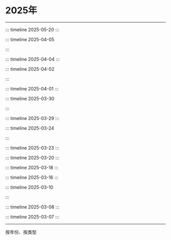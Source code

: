 # 2025年

<Linkcard 
  title="年度总结 [ ⬜ ✅]" 
  description="本年度还未过完哦" 
  type="full"
  /> 

------



::: timeline 2025-05-20
  <Linkcard 
  url="../topic/信息系统项目管理师/" 
  title="[文档] [软考高项]信息系统项目管理师 必拿下" 
  logo="/blog/icon/ruankao.jpg"
  type="full"
  />
:::


::: timeline 2025-04-05

<Linkcard 
  url="https://xiaoyakankan.com/post/ece00dfc14.html?vod=147_76848-0" 
  title="[电影] 军舰岛 [2017年] [韩国] [豆瓣评分 7.9]" 
  description="类型: 剧情 / 喜剧"
  description2="演职表 ：[柳昇完] [黄政民 / 苏志燮 / 宋仲基 / 李贞贤]"
  description3="时长：132分钟"
  description4="剧情简介: 二战期间日本人在军舰岛迫使朝鲜人做黑工挖煤"
  description5="推荐指数：❤❤"
  type="full"
  target="_black"
  logo="https://static.yfsp.tv/upload/video/201709081521362183086.gif?w=216&h=309&format=jpg&mode=stretch"
  /> 

:::



::: timeline 2025-04-04
<Linkcard
  title="[旅游]下渚湖国家湿地公园[湖州]"
  logo="/blog/images/20250403下渚湖国家湿地公园.jpg"
 description="文案：清明节踏青"
  description2="路线: 乐岛-鸟岛-蒹葭岛"
  description3="游玩指数：🤍"
  description4="旅行体验: 没啥景点，不建议来"
  type="full"
  /> 
:::



::: timeline 2025-04-02

<Linkcard 
  url="https://www.yfsp.tv/play/ytdeiNhk5cV" 
  title="[电影] 末路狂花钱 [2024年] [国产] [豆瓣评分 5.3]" 
  description="类型: 剧情 / 喜剧"
  description2="演职表 ：[乌日娜] [贾冰 / 谭卓 / 小沈阳]"
  description3="时长：107分钟"
  description4="剧情简介: 省钱男生命倒计时10天花光百万存款"
  description5="推荐指数：❤"
  type="full"
  target="_black"
  logo="https://static.yfsp.tv/upload/video/202406071047474760477.gif?w=216&h=309&format=jpg&mode=stretch"
  /> 

:::



::: timeline 2025-04-01
<Linkcard 
  url="./2025/20250401_JUL原生日志框架" 
  title="[文档]JUL原生日志框架" 
  description="Java原生日志框架，不需要引入第三方依赖，使用简单，但主流项目中现在很少使用了"
  logo="/blog/icon/vitepress.png"
  type="full"
  /> 
:::



::: timeline 2025-03-30

<Linkcard 
  url="https://www.youtube.com/watch?v=yBDCYkXYhws" 
  title="[电影] “骗骗”喜欢你 [2024年] [国产] [豆瓣评分 6.4]" 
  description="类型: 喜剧 / 爱情"
  description2="演职表 ：[苏彪] [金晨/孙阳/李雪琴/王皓/王耀庆]"
  description3="时长：114分钟"
  description4="剧情简介: 金晨被渣男骗二十万后找专业骗子再骗回这些钱，并喜欢上骗子的故事"
  description5="推荐指数：❤"
  type="full"
  target="_black"
  logo="https://image11.m1905.cn/uploadfile/2025/0105/20250105104145943991.jpg"
  /> 

:::




::: timeline 2025-03-29
<Linkcard 
  url="./2025/20250329_使用Lombok神级插件简化代码" 
  title="[文档]使用Lombok神级插件简化代码" 
  description="速通Lombok所有使用技巧和底层原理"
  logo="/blog/icon/vitepress.png"
  type="full"
  /> 
:::


::: timeline 2025-03-24

<Linkcard 
  url="https://www.youtube.com/watch?v=CKz1HH1EiRU" 
  title="[电影] 逆行人生 [2024年-普通话] [国产] [豆瓣评分 6.6]" 
  description="类型:  剧情"
  description2="演职表 ：[徐峥] [徐峥 / 辛芷蕾 / 王骁 / 贾冰 / 冯兵]"
  description3="时长：121分钟"
  description4="剧情简介: 高级打工仔的外卖员限时体验券"
  description5="推荐指数：❤❤"
  type="full"
  target="_black"
  logo="https://static.yfsp.tv/upload/video/202409301535133575374.gif?w=216&h=309&format=jpg&mode=stretch"
  /> 

:::



::: timeline 2025-03-23
<Linkcard 
  url="/blog/docs/images/2025/20250323_尚硅谷DeepSeek使用教程" 
  title="[教程]尚硅谷DeepSeek使用教程" 
  description="教程地址：<a href=https://www.bilibili.com/video/BV1uqKGeZEy1/?spm_id_from=333.1387.homepage.video_card.click>点击观看视频</a>"
  description2="描述：8大技巧、4大避坑 + DeepSeek本地部署" 
  description3="时长：02:17:25"
  logo="/blog/icon/vitepress.png"
  type="full"
  /> 
:::



::: timeline 2025-03-20
<Linkcard 
  url="https://picx-docs.xpoet.cn/usage-guide/get-start.html" 
  title="[文档]PicX图床使用手册" 
  description="PicX 图床服务功能基于 GitHub API 实现" 
  logo="https://picx-docs.xpoet.cn/images/logo.png"
  type="full"
  /> 
:::

::: timeline 2025-03-18
<Linkcard 
  url="/blog/docs/images/2025/20250318_三步走解决提交GitHub超时的问题" 
  title="[文档]三步走解决提交GitHub超时的问题" 
  description="使用 [谷歌DNS/GitHub520] + [SSH协议] 完美解决提交GitHub超时问题" 
  logo="/blog/icon/vitepress.png"
  type="full"
  /> 
:::

::: timeline 2025-03-16
<Linkcard
  title="[旅游]一塔一寺一西湖[杭州]"
  logo="/blog/images/20250316一塔一寺一西湖.png"
 description="详情：<a href=https://www.xiaohongshu.com/discovery/item/67d6ed1c000000000603e835?source=webshare&xhsshare=pc_web&xsec_token=AB1Req51calGnmqXSUZ1epgR2E3dRnSBr-khjd3GmPNrU=&xsec_source=pc_share>小红书</a>"
  description2="路线: 雷峰塔-净慈寺-西湖"
  description3="游玩指数：❤"
  description4="旅行体验: 雷峰塔登高望远看西湖风景很好，就是今天风有点大"
  type="full"
  /> 
:::



::: timeline 2025-03-10

<Linkcard 
  url="https://www.iyf.tv/play/uGuMFP9oOzG?id=nSlzZFyo18o" 
  title="[韩剧] 善意的竞争 선의의 경쟁 [2025年] [韩国] [豆瓣评分 8.6]" 
  description="类型:  剧情 / 悬疑 / 惊悚"
  description2="演职表 ：[金泰熙] [李惠利 / 郑秀斌 / 姜惠元 / 吴友利 / 崔荣宰]"
  description3="时长：30分钟 * 16"
  description4="剧情简介: 讲述了转学生禹瑟琪与天才少女刘在伊之间发展出GL的故事"
  description5="推荐指数：❤"
  type="full"
  target="_black"
  logo="https://static.iyf.tv/upload/video/202502091621242131386.gif?w=216&h=309&format=jpg&mode=stretch"
  /> 

:::

::: timeline 2025-03-08
<Linkcard 
  title="[爬山]西湖标毅线[杭州]" 
  description="公里数：22.46公里 " 
  description2="本次记录：耗时 06:17:49 |步数 30813步 | 卡路里 3140Kcal "
  description3="游玩指数：❤❤❤"
  description4="旅行体验：野路有野趣，但要记得带护膝、红花油、水果、登山杖和5瓶水"
  logo="/blog/images/20250308西湖标毅线.png"
  type="full"
  /> 
:::

::: timeline 2025-03-07
<Linkcard 
  url="/blog/docs/guide/webapp/vitepress/" 
  title="[文档]使用VitePress搭建在线博客" 
  description=" 使用Markdown 编写文档并将其部署到GitHub Page站点" 
  logo="/blog/icon/vitepress.png"
  type="full"
  /> 
:::

------

按年份、按类型
